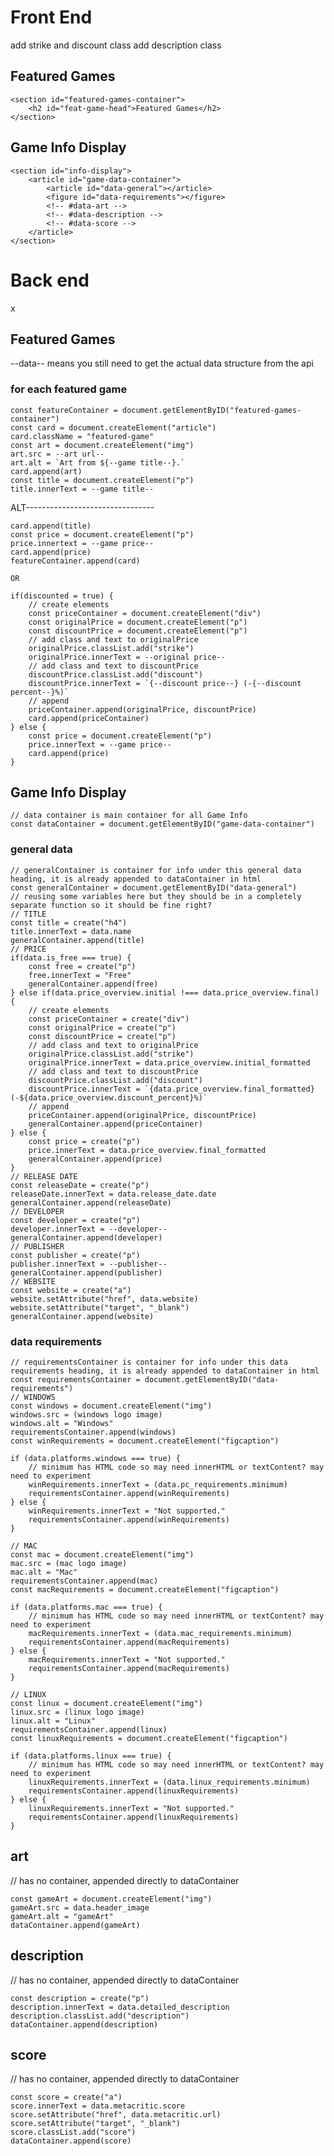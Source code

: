 
Front End
=========

add strike and discount class
add description class

Featured Games
--------------

    <section id="featured-games-container">
        <h2 id="feat-game-head">Featured Games</h2>
    </section>

Game Info Display
-----------------

    <section id="info-display">
        <article id="game-data-container">
            <article id="data-general"></article>
            <figure id="data-requirements"></figure>
            <!-- #data-art -->
            <!-- #data-description -->
            <!-- #data-score -->
        </article>
    </section>


Back end
==========

x

Featured Games
--------------

--data-- means you still need to get the actual data structure from the api
### for each featured game

    const featureContainer = document.getElementByID("featured-games-container")
    const card = document.createElement("article")
    card.className = "featured-game"
    const art = document.createElement("img")
    art.src = --art url--
    art.alt = `Art from ${--game title--}.`
    card.append(art)
    const title = document.createElement("p")
    title.innerText = --game title--

ALT--------------------------------

    card.append(title)
    const price = document.createElement("p")
    price.innertext = --game price--
    card.append(price)
    featureContainer.append(card)

    OR 

    if(discounted = true) {
        // create elements
        const priceContainer = document.createElement("div")
        const originalPrice = document.createElement("p")
        const discountPrice = document.createElement("p")
        // add class and text to originalPrice
        originalPrice.classList.add("strike")
        originalPrice.innerText = --original price--
        // add class and text to discountPrice
        discountPrice.classList.add("discount")
        discountPrice.innerText = `{--discount price--} (-{--discount percent--}%)`
        // append
        priceContainer.append(originalPrice, discountPrice)
        card.append(priceContainer)
    } else {
        const price = document.createElement("p")
        price.innerText = --game price--
        card.append(price)
    }





Game Info Display
-----------------
    // data container is main container for all Game Info
    const dataContainer = document.getElementByID("game-data-container")

### general data

    // generalContainer is container for info under this general data heading, it is already appended to dataContainer in html
    const generalContainer = document.getElementByID("data-general")
    // reusing some variables here but they should be in a completely separate function so it should be fine right?
    // TITLE
    const title = create("h4")
    title.innerText = data.name
    generalContainer.append(title)
    // PRICE
    if(data.is_free === true) {
        const free = create("p")
        free.innerText = "Free"
        generalContainer.append(free)
    } else if(data.price_overview.initial !=== data.price_overview.final) {
        // create elements
        const priceContainer = create("div")
        const originalPrice = create("p")
        const discountPrice = create("p")
        // add class and text to originalPrice
        originalPrice.classList.add("strike")
        originalPrice.innerText = data.price_overview.initial_formatted
        // add class and text to discountPrice
        discountPrice.classList.add("discount")
        discountPrice.innerText = `{data.price_overview.final_formatted} (-${data.price_overview.discount_percent}%)`
        // append
        priceContainer.append(originalPrice, discountPrice)
        generalContainer.append(priceContainer)
    } else {
        const price = create("p")
        price.innerText = data.price_overview.final_formatted
        generalContainer.append(price)
    }
    // RELEASE DATE
    const releaseDate = create("p")
    releaseDate.innerText = data.release_date.date
    generalContainer.append(releaseDate)
    // DEVELOPER
    const developer = create("p")
    developer.innerText = --developer--
    generalContainer.append(developer)
    // PUBLISHER
    const publisher = create("p")
    publisher.innerText = --publisher--
    generalContainer.append(publisher)
    // WEBSITE
    const website = create("a")
    website.setAttribute("href", data.website)
    website.setAttribute("target", "_blank")
    generalContainer.append(website)

### data requirements

    // requirementsContainer is container for info under this data requirements heading, it is already appended to dataContainer in html
    const requirementsContainer = document.getElementByID("data-requirements")
    // WINDOWS
    const windows = document.createElement("img")
    windows.src = (windows logo image)
    windows.alt = "Windows"
    requirementsContainer.append(windows)
    const winRequirements = document.createElement("figcaption")

    if (data.platforms.windows === true) {
        // minimum has HTML code so may need innerHTML or textContent? may need to experiment
        winRequirements.innerText = (data.pc_requirements.minimum)
        requirementsContainer.append(winRequirements)
    } else {
        winRequirements.innerText = "Not supported."
        requirementsContainer.append(winRequirements)
    }

    // MAC
    const mac = document.createElement("img")
    mac.src = (mac logo image)
    mac.alt = "Mac"
    requirementsContainer.append(mac)
    const macRequirements = document.createElement("figcaption")

    if (data.platforms.mac === true) {
        // minimum has HTML code so may need innerHTML or textContent? may need to experiment
        macRequirements.innerText = (data.mac_requirements.minimum)
        requirementsContainer.append(macRequirements)
    } else {
        macRequirements.innerText = "Not supported."
        requirementsContainer.append(macRequirements)
    }

    // LINUX
    const linux = document.createElement("img")
    linux.src = (linux logo image)
    linux.alt = "Linux"
    requirementsContainer.append(linux)
    const linuxRequirements = document.createElement("figcaption")

    if (data.platforms.linux === true) {
        // minimum has HTML code so may need innerHTML or textContent? may need to experiment
        linuxRequirements.innerText = (data.linux_requirements.minimum)
        requirementsContainer.append(linuxRequirements)
    } else {
        linuxRequirements.innerText = "Not supported."
        requirementsContainer.append(linuxRequirements)
    }

## art

// has no container, appended directly to dataContainer

    const gameArt = document.createElement("img")
    gameArt.src = data.header_image
    gameArt.alt = "gameArt"
    dataContainer.append(gameArt)


## description

// has no container, appended directly to dataContainer

    const description = create("p")
    description.innerText = data.detailed_description
    description.classList.add("description")
    dataContainer.append(description)

## score

// has no container, appended directly to dataContainer

    const score = create("a")
    score.innerText = data.metacritic.score
    score.setAttribute("href", data.metacritic.url)
    score.setAttribute("target", "_blank")
    score.classList.add("score")
    dataContainer.append(score)






